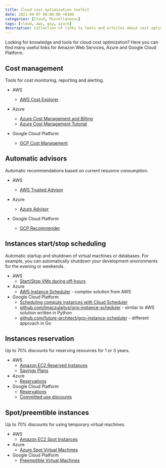 ```yaml
---
title: Cloud cost optimization toolkit
date: 2021-04-07 08:00:00 +0100
categories: [Cloud, Miscellaneous]
tags: [cloud, aws, gcp, azure]
description: Collection of links to tools and articles about cost optimization in public cloud.
---
```

Looking for knowledge and tools for cloud cost optimization? Here you can find many useful links for Amazon Web Services, Azure and Google Cloud Platform.

## Cost management
Tools for cost monitoring, reporting and alerting.

* AWS
  * [AWS Cost Explorer](https://aws.amazon.com/aws-cost-management/aws-cost-explorer/)

* Azure
  * [Azure Cost Management and Billing](https://azure.microsoft.com/pl-pl/services/cost-management)
  * [Azure Cost Management Tutorial](https://www.youtube.com/watch?v=CXFWPI1qk_s)

* Google Cloud Platform
  * [GCP Cost Management](https://cloud.google.com/cost-management)

## Automatic advisors
Automatic recommendations based on current resuorce consumption.
* AWS
  * [AWS Trusted Advisor](https://aws.amazon.com/premiumsupport/technology/trusted-advisor/)

* Azure
  * [Azure Advisor](https://azure.microsoft.com/en-us/services/advisor/)

* Google Cloud Platform
  * [GCP Recommender](https://cloud.google.com/recommender)

## Instances start/stop scheduling
Automatic startup and shutdown of virtual machines or databases. For example, you can automatically shutdown your development environments for the evening or weekends.
* AWS
    * [Start/Stop VMs during off-hours](https://docs.microsoft.com/en-us/azure/automation/automation-solution-vm-management)
* Azure
    * [AWS Instance Scheduler](https://aws.amazon.com/solutions/implementations/instance-scheduler/) - complex solution from AWS
* Google Cloud Platform
    * [Scheduling compute instances with Cloud Scheduler](https://cloud.google.com/scheduler/docs/start-and-stop-compute-engine-instances-on-a-schedule)
    * [github.com/lmaczulajtys/gcp-instance-scheduler](https://github.com/lmaczulajtys/gcp-instance-scheduler) - similar to AWS solution written in Python
    * [github.com/future-architect/gcp-instance-scheduler](https://github.com/future-architect/gcp-instance-scheduler) - different approach in Go

## Instances reservation
Up to 70% discounts for reserving resources for 1 or 3 years.
* AWS
  * [Amazon EC2 Reserved Instances](https://aws.amazon.com/ec2/pricing/reserved-instances/)
  * [Savings Plans](https://docs.aws.amazon.com/savingsplans/latest/userguide/what-is-savings-plans.html)
* Azure
  * [Reservations](https://azure.microsoft.com/en-us/reservations/)
* Google Cloud Platform
  * [Reservations](https://cloud.google.com/compute/docs/instances/reserving-zonal-resources)
  * [Committed use discounts](https://cloud.google.com/compute/docs/instances/signing-up-committed-use-discounts)

## Spot/preemtible instances
Up to 70% discounts for using temporary virtual machines.
* AWS
  * [Amazon EC2 Spot Instances](https://aws.amazon.com/ec2/spot/?cards.sort-by=item.additionalFields.startDateTime&cards.sort-order=asc)
* Azure
  * [Azure Spot Virtual Machines](https://azure.microsoft.com/en-us/pricing/spot/)
* Google Cloud Platform
  * [Preemptible Virtual Machines](https://cloud.google.com/preemptible-vms)
